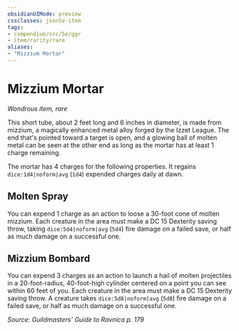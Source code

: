```yaml
---
obsidianUIMode: preview
cssclasses: json5e-item
tags:
- compendium/src/5e/ggr
- item/rarity/rare
aliases: 
- "Mizzium Mortar"
---
```

# Mizzium Mortar
*Wondrous item, rare*  


This short tube, about 2 feet long and 6 inches in diameter, is made from mizzium, a magically enhanced metal alloy forged by the Izzet League. The end that's pointed toward a target is open, and a glowing ball of molten metal can be seen at the other end as long as the mortar has at least 1 charge remaining.

The mortar has 4 charges for the following properties. It regains `dice:1d4|noform|avg` (`1d4`) expended charges daily at dawn.

## Molten Spray

You can expend 1 charge as an action to loose a 30-foot cone of molten mizzium. Each creature in the area must make a DC 15 Dexterity saving throw, taking `dice:5d4|noform|avg` (`5d4`) fire damage on a failed save, or half as much damage on a successful one.

## Mizzium Bombard

You can expend 3 charges as an action to launch a hail of molten projectiles in a 20-foot-radius, 40-foot-high cylinder centered on a point you can see within 60 feet of you. Each creature in the area must make a DC 15 Dexterity saving throw. A creature takes `dice:5d8|noform|avg` (`5d8`) fire damage on a failed save, or half as much damage on a successful one.

*Source: Guildmasters' Guide to Ravnica p. 179*